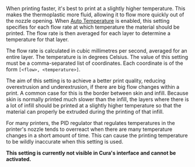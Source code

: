 When printing faster, it's best to print at a slightly higher temperature. This makes the thermoplastic more fluid, allowing it to flow more quickly out of the nozzle opening. When [Auto Temperature](material_flow_dependent_temperature.md) is enabled, this setting specifies for each flow rate at which temperature the material should be printed. The flow rate is then averaged for each layer to determine a temperature for that layer.

The flow rate is calculated in cubic millimetres per second, averaged for an entire layer. The temperature is in degrees Celsius. The value of this setting must be a comma-separated list of coordinates. Each coordinate is of the form `[<flow>, <temperature>]`.

The aim of this setting is to achieve a better print quality, reducing overextrusion and underextrusion, if there are big flow changes within a print. A common case for this is the border between skin and infill. Because skin is normally printed much slower than the infill, the layers where there is a lot of infill should be printed at a slightly higher temperature so that the material can properly be extruded during the printing of that infill.

For many printers, the PID regulator that regulates temperatures in the printer's nozzle tends to overreact when there are many temperature changes in a short amount of time. This can cause the printing temperature to be wildly inaccurate when this setting is used.

**This setting is currently not visible in Cura's interface and cannot be activated.**